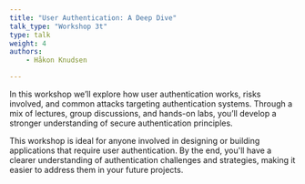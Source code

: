 ```yaml
---
title: "User Authentication: A Deep Dive"
talk_type: "Workshop 3t"
type: talk
weight: 4
authors:
    - Håkon Knudsen

---
```

In this workshop we’ll explore how user authentication works, risks involved, and common attacks targeting authentication systems. Through a mix of lectures, group discussions, and hands-on labs, you’ll develop a stronger understanding of secure authentication principles.

This workshop is ideal for anyone involved in designing or building applications that require user authentication. By the end, you'll have a clearer understanding of authentication challenges and strategies, making it easier to address them in your future projects.
